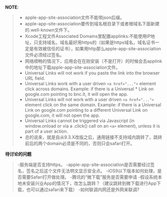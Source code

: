 **NOTE**:
> - apple-app-site-association文件不能带json后缀。
> - apple-app-site-association要传到域名根目录下或者根域名下面新建的.well-known文件下。
> - Xcode工程文件Associated Domains里配置applinks:不能使用IP地址，只支持域名，域名最好用https的（如果是https域名，域名证书一定是有效被信任的证书），如果用http那么apple-app-site-association文件必须经过签名。
> - 网络顺畅的情况下，应用会在在刚安装（不是打开）的时候会去applink中的地址下载apple-app-site-association文件。
> - Universal Links will not work if you paste the link into the browser URL field.
> - Universal Links work with a user driven ```<a href="...">``` element click across domains. Example: if there is a Universal * Link on google.com pointing to bnc.lt, it will open the app.
> - Universal Links will not work with a user driven ```<a href="...">``` element click on the same domain. Example: if there is a Universal Link on google.com pointing to a different Universal Link on google.com, it will not open the app.
> - Universal Links cannot be triggered via Javascript (in window.onload or via a .click() call on an ```<a>``` element), unless it is part of a user action.
> - 总的说来，就是自从9.3.X改版之后，通用链接不支持域内跳转了，跳转前后的两个domain必须是不同的，否则只会safari打开。

**待讨论的问题**
> -服务端是否支持https。
> -apple-app-site-association是否需要经过签名，签名之后这个文件无法明文显示安全点。
> -iOS9以下版本如何处理，是否需要Safari打开做处理。
> -腾讯的“微下载”服务是否需要申请
> -假设系统本地未安装兴业App的情况下，改怎么跳转？（建议跳转到微下载进行App下载，也可以通过safari来下载）
> -如何联调内网还是外网来联调?